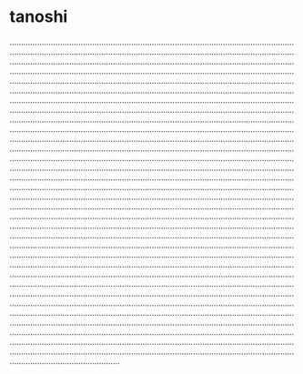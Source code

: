 # tanoshi
............................................................................................................................................................................................................................................................................................................................................................................................................................................................................................................................................................................................................................................................................................................................................................................................................................................................................................................................................................................................................................................................................................................................................................................................................................................................................................................................................................................................................................................................................................................................................................................................................................................................................................................................................................................................................................................................................................................................................................................................................................................................................................................................................................................................................................................................................................................................................................................................................................................................................................................................................................................................................................................................................................................................................................................................................................................................................................................................................................................................................................................................................................................................................................................................................................................................................................................................................................................................................................................................................................................................................................................................................................................................................................................................................................................................................................................................................................................................................................................................................................................................................................................................................................................................................................................................................................................